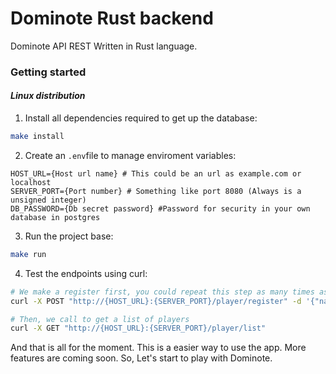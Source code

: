 # Dominote Rust backend

Dominote API REST Written in Rust language.

### Getting started
#### *Linux distribution*

1. Install all dependencies required to get up the database:

```bash
make install
```

2. Create an `.env`file to manage enviroment variables:
```
HOST_URL={Host url name} # This could be an url as example.com or localhost
SERVER_PORT={Port number} # Something like port 8080 (Always is a unsigned integer)
DB_PASSWORD={Db secret password} #Password for security in your own database in postgres
```

3. Run the project base:
```bash
make run
```

4. Test the endpoints using curl:
``` bash
# We make a register first, you could repeat this step as many times as you need.
curl -X POST "http://{HOST_URL}:{SERVER_PORT}/player/register" -d '{"name": "John Doe"}' -H "Content-Type: application/json"

# Then, we call to get a list of players
curl -X GET "http://{HOST_URL}:{SERVER_PORT}/player/list"

```

And that is all for the moment. This is a easier way to use the app. 
More features are coming soon. So, Let's start to play with Dominote.